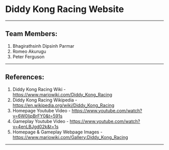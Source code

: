 # Diddy Kong Racing Website
---
## Team Members:
1. Bhagirathsinh Dipsinh Parmar
2. Romeo Akurugu
3. Peter Ferguson
---
## References:
1. Diddy Kong Racing Wiki - https://www.mariowiki.com/Diddy_Kong_Racing
2. Diddy Kong Racing Wikipedia - https://en.wikipedia.org/wiki/Diddy_Kong_Racing
3. Homepage Youtube Video - https://www.youtube.com/watch?v=6W0IjpBrFY0&t=591s
4. Gameplay Youtube Video - https://www.youtube.com/watch?v=4enLBJgd02k&t=1s
5. Homepage & Gameplay Webpage Images - https://www.mariowiki.com/Gallery:Diddy_Kong_Racing
---
